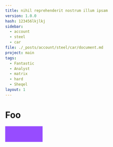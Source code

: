 ```yaml
---
title: nihil reprehenderit nostrum illum ipsam
version: 1.0.0
hash: 123456lkjlkj
sidebar:
  - account
  - steel
  - car
file: ./_posts/account/steel/car/document.md
project: main
tags:
  - Fantastic
  - Analyst
  - matrix
  - hard
  - Sheqel
layout: 1
---
```


# Foo

![A PNG](./foo.primary.jpg)
